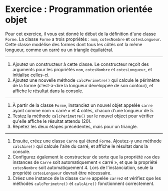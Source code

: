 # Exercice : Programmation orientée objet

Pour cet exercice, il vous est donné le début de la définition d'une classe `Forme`. La classe `Forme` a trois propriétés : `nom`, `cotesNombre` et `cotesLongueur`. Cette classe modélise des formes dont tous les côtés ont la même longueur, comme un carré ou un triangle équilatéral.

---

1. Ajoutez un constructeur à cette classe. Le constructeur reçoit des arguments pour les propriétés `nom`, `cotesNombre` et `cotesLongueur`, et initialise celles-ci.
2. Ajoutez une nouvelle méthode `calcPerimetre()` qui calcule le périmètre de la forme (c'est-à-dire la longueur développée de son contour), et affiche le résultat dans la console.

---

1. À partir de la classe `Forme`, instanciez un nouvel objet appelée `carre` ayant comme nom « carré » et 4 côtés, chacun d'une longueur de 5.
2. Testez la méthode `calcPerimetre()` sur le nouvel object pour vérifier qu'elle affiche le résultat attendu (20).
3. Répétez les deux étapes précédentes, mais pour un triangle.

---

1. Ensuite, créez une classe `Carre` qui étend `Forme`. Ajoutez-y une méthode `calcAire()` qui calcule l'aire du carré, et affiche le résultat dans la console.
2. Configurez également le constructeur de sorte que la propriété `nom` des instances de `Carre` soit automatiquement « carré », et que la propriété `cotesNombre` soit automatiquement 4. Lors de l'instanciation, seule la propriété `cotesLongueur` devrait être nécessaire.
3. Créez une instance de la classe `Carre` appelée `carre2` et vérifiez que les méthodes `calcPerimetre()` et `calcAire()` fonctionnent correctement.
